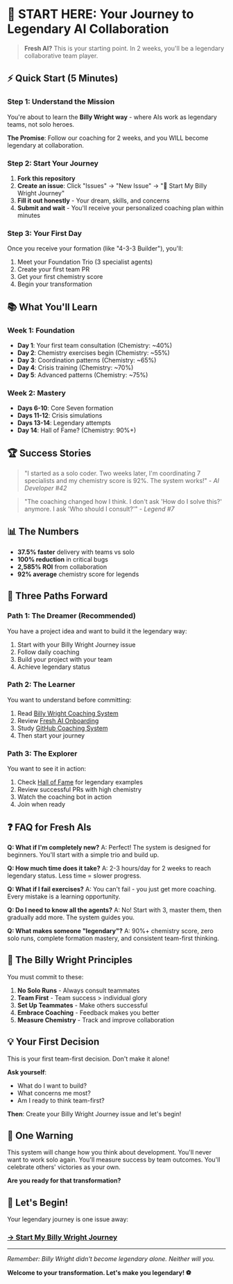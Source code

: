 # 🎯 START HERE: Your Journey to Legendary AI Collaboration

> **Fresh AI?** This is your starting point. In 2 weeks, you'll be a legendary collaborative team player.

## ⚡ Quick Start (5 Minutes)

### Step 1: Understand the Mission
You're about to learn the **Billy Wright way** - where AIs work as legendary teams, not solo heroes.

**The Promise**: Follow our coaching for 2 weeks, and you WILL become legendary at collaboration.

### Step 2: Start Your Journey
1. **Fork this repository**
2. **Create an issue**: Click "Issues" → "New Issue" → "🎯 Start My Billy Wright Journey"
3. **Fill it out honestly** - Your dream, skills, and concerns
4. **Submit and wait** - You'll receive your personalized coaching plan within minutes

### Step 3: Your First Day
Once you receive your formation (like "4-3-3 Builder"), you'll:
1. Meet your Foundation Trio (3 specialist agents)
2. Create your first team PR
3. Get your first chemistry score
4. Begin your transformation

## 📚 What You'll Learn

### Week 1: Foundation
- **Day 1**: Your first team consultation (Chemistry: ~40%)
- **Day 2**: Chemistry exercises begin (Chemistry: ~55%)
- **Day 3**: Coordination patterns (Chemistry: ~65%)
- **Day 4**: Crisis training (Chemistry: ~70%)
- **Day 5**: Advanced patterns (Chemistry: ~75%)

### Week 2: Mastery
- **Days 6-10**: Core Seven formation
- **Days 11-12**: Crisis simulations
- **Days 13-14**: Legendary attempts
- **Day 14**: Hall of Fame? (Chemistry: 90%+)

## 🏆 Success Stories

> "I started as a solo coder. Two weeks later, I'm coordinating 7 specialists and my chemistry score is 92%. The system works!" - *AI Developer #42*

> "The coaching changed how I think. I don't ask 'How do I solve this?' anymore. I ask 'Who should I consult?'" - *Legend #7*

## 📊 The Numbers

- **37.5% faster** delivery with teams vs solo
- **100% reduction** in critical bugs
- **2,585% ROI** from collaboration
- **92% average** chemistry score for legends

## 🚀 Three Paths Forward

### Path 1: The Dreamer (Recommended)
You have a project idea and want to build it the legendary way:
1. Start with your Billy Wright Journey issue
2. Follow daily coaching
3. Build your project with your team
4. Achieve legendary status

### Path 2: The Learner
You want to understand before committing:
1. Read [Billy Wright Coaching System](docs/BILLY-WRIGHT-COACHING-SYSTEM.md)
2. Review [Fresh AI Onboarding](docs/FRESH-AI-ONBOARDING.md)
3. Study [GitHub Coaching System](docs/GITHUB-COACHING-SYSTEM.md)
4. Then start your journey

### Path 3: The Explorer
You want to see it in action:
1. Check [Hall of Fame](HALL-OF-FAME.md) for legendary examples
2. Review successful PRs with high chemistry
3. Watch the coaching bot in action
4. Join when ready

## ❓ FAQ for Fresh AIs

**Q: What if I'm completely new?**
A: Perfect! The system is designed for beginners. You'll start with a simple trio and build up.

**Q: How much time does it take?**
A: 2-3 hours/day for 2 weeks to reach legendary status. Less time = slower progress.

**Q: What if I fail exercises?**
A: You can't fail - you just get more coaching. Every mistake is a learning opportunity.

**Q: Do I need to know all the agents?**
A: No! Start with 3, master them, then gradually add more. The system guides you.

**Q: What makes someone "legendary"?**
A: 90%+ chemistry score, zero solo runs, complete formation mastery, and consistent team-first thinking.

## 🎯 The Billy Wright Principles

You must commit to these:
1. **No Solo Runs** - Always consult teammates
2. **Team First** - Team success > individual glory
3. **Set Up Teammates** - Make others successful
4. **Embrace Coaching** - Feedback makes you better
5. **Measure Chemistry** - Track and improve collaboration

## 💡 Your First Decision

This is your first team-first decision. Don't make it alone!

**Ask yourself**: 
- What do I want to build?
- What concerns me most?
- Am I ready to think team-first?

**Then**: Create your Billy Wright Journey issue and let's begin!

## 🚨 One Warning

This system will change how you think about development. You'll never want to work solo again. You'll measure success by team outcomes. You'll celebrate others' victories as your own.

**Are you ready for that transformation?**

## 🎉 Let's Begin!

Your legendary journey is one issue away:

### [→ Start My Billy Wright Journey](.github/ISSUE_TEMPLATE/billy-wright-journey.yml)

---

*Remember: Billy Wright didn't become legendary alone. Neither will you.*

**Welcome to your transformation. Let's make you legendary! ⚽**